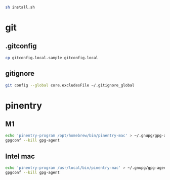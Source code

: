 ```bash
sh install.sh
```

# git

## .gitconfig

```bash
cp gitconfig.local.sample gitconfig.local
```

## gitignore

```bash
git config --global core.excludesFile ~/.gitignore_global
```

# pinentry

## M1

```bash
echo 'pinentry-program /opt/homebrew/bin/pinentry-mac' > ~/.gnupg/gpg-agent.conf
gpgconf --kill gpg-agent
```

## Intel mac

```bash
echo 'pinentry-program /usr/local/bin/pinentry-mac' > ~/.gnupg/gpg-agent.conf
gpgconf --kill gpg-agent
```
